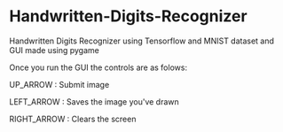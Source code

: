 # Handwritten-Digits-Recognizer
Handwritten Digits Recognizer using Tensorflow and MNIST dataset and GUI made using pygame

Once you run the GUI the controls are as folows:

UP_ARROW : Submit image

LEFT_ARROW : Saves the image you've drawn

RIGHT_ARROW : Clears the screen
